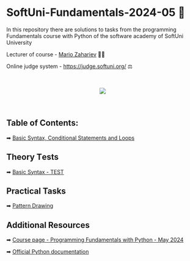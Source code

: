 # SoftUni-Fundamentals-2024-05 🏫
In this repository there are solutions to tasks from the programming Fundamentals course with Python of the software academy of SoftUni University 

Lecturer of course - [Mario Zahariev](https://www.linkedin.com/in/mario-zahariev-753a7b202/) 🐱‍🚀

Online judge system - https://judge.softuni.org/ ⚖  

<br>
<br>
<div align="center">
	<img src="https://softuni.bg/Files/Publications/2019/06/pytonwizzard_15463182.png">
</div> 
<br>
<br>
 
## Table of Contents:
➡ [Basic Syntax, Conditional Statements and Loops]()

## Theory Тests
➡ [Basic Syntax - TEST](https://github.com/zahariev-webbersof/python-fundamentals-05-2024/blob/main/Basic%20Syntax%20-%20TEST.md)

## Practical Tasks
➡ [Pattern Drawing](https://github.com/zahariev-webbersof/python-fundamentals-05-2024/blob/main/Pattern%20Drawing.md)

## Additional Resources 

➡ [Course page - Programming Fundamentals with Python - May 2024](https://softuni.bg/trainings/4501/programming-fundamentals-with-python-may-2024)

➡ [Official Python documentation](https://docs.python.org/3/)


